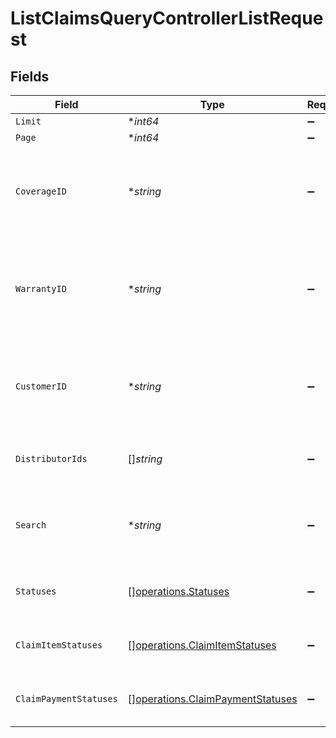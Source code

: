 # ListClaimsQueryControllerListRequest


## Fields

| Field                                                                                | Type                                                                                 | Required                                                                             | Description                                                                          | Example                                                                              |
| ------------------------------------------------------------------------------------ | ------------------------------------------------------------------------------------ | ------------------------------------------------------------------------------------ | ------------------------------------------------------------------------------------ | ------------------------------------------------------------------------------------ |
| `Limit`                                                                              | **int64*                                                                             | :heavy_minus_sign:                                                                   | N/A                                                                                  |                                                                                      |
| `Page`                                                                               | **int64*                                                                             | :heavy_minus_sign:                                                                   | N/A                                                                                  |                                                                                      |
| `CoverageID`                                                                         | **string*                                                                            | :heavy_minus_sign:                                                                   | Unique identifier of the coverage used to filter claims.                             | cov_b68af62c1d14489e88c4600b7795aa79                                                 |
| `WarrantyID`                                                                         | **string*                                                                            | :heavy_minus_sign:                                                                   | Unique identifier of the warranty (contract) used to filter claims.                  | wrt_97d857c5a5d44b9bb4acf32a7ee15bfa                                                 |
| `CustomerID`                                                                         | **string*                                                                            | :heavy_minus_sign:                                                                   | Unique identifier of the customer used to filter claims.                             | cus_5f229898e62843f684ce7d6cae4c6609                                                 |
| `DistributorIds`                                                                     | []*string*                                                                           | :heavy_minus_sign:                                                                   | Distributors used to filter claims.                                                  |                                                                                      |
| `Search`                                                                             | **string*                                                                            | :heavy_minus_sign:                                                                   | Search string used to filter claims by claim number.                                 |                                                                                      |
| `Statuses`                                                                           | [][operations.Statuses](../../models/operations/statuses.md)                         | :heavy_minus_sign:                                                                   | Statuses used to filter claims.                                                      |                                                                                      |
| `ClaimItemStatuses`                                                                  | [][operations.ClaimItemStatuses](../../models/operations/claimitemstatuses.md)       | :heavy_minus_sign:                                                                   | Statuses used to filter claim items.                                                 |                                                                                      |
| `ClaimPaymentStatuses`                                                               | [][operations.ClaimPaymentStatuses](../../models/operations/claimpaymentstatuses.md) | :heavy_minus_sign:                                                                   | Statuses used to filter claim payments.                                              |                                                                                      |